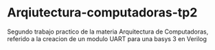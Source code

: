 # Arqiutectura-computadoras-tp2
Segundo trabajo practico de la materia Arquitectura de Computadoras, referido a la creacion de un modulo UART para una basys 3 en Verilog
